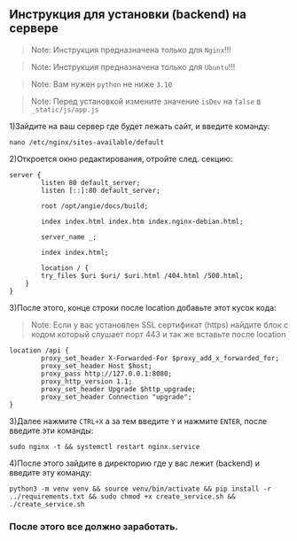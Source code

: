 ## Инструкция для установки (backend) на сервере

>Note: Инструкция предназначена только для `Nginx`!!!

>Note: Инструкция предназначена только для `Ubuntu`!!!

>Note: Вам нужен `python` не ниже `3.10`

>Note: Перед установкой измените значение `isDev` на `false` в `_static/js/app.js`

1)Зайдите на ваш сервер где будет лежать сайт, и введите команду:
```shell
nano /etc/nginx/sites-available/default
```

2)Откроется окно редактирования, отройте след. секцию:
```shell
server {
        listen 80 default_server;
        listen [::]:80 default_server;

        root /opt/angie/docs/build;

        index index.html index.htm index.nginx-debian.html;

        server_name _;

        index index.html;

        location / {
        try_files $uri $uri/ $uri.html /404.html /500.html;
    }
}
```

3)После этого, конце строки после location добавьте этот кусок кода:
>Note: Если у вас установлен SSL сертификат (https) найдите блок с кодом который слушает порт 443 и так же вставьте после location

```shell
location /api {
        proxy_set_header X-Forwarded-For $proxy_add_x_forwarded_for;
        proxy_set_header Host $host;
        proxy_pass http://127.0.0.1:8080;
        proxy_http_version 1.1;
        proxy_set_header Upgrade $http_upgrade;
        proxy_set_header Connection "upgrade";
}
```

3)Далее нажмите `CTRL+X` а за тем введите `Y` и нажмите `ENTER`, после введите эти команды:
```shell
sudo nginx -t && systemctl restart nginx.service
```

4)После этого зайдите в директорию где у вас лежит (backend) и введите эту команду:
```shell
python3 -m venv venv && source venv/bin/activate && pip install -r ../requirements.txt && sudo chmod +x create_service.sh && ./create_service.sh
```
### После этого все должно заработать.
